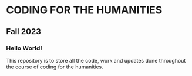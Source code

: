 # CODING FOR THE HUMANITIES
## Fall 2023
### Hello World!
This repository is to store all the code, work and updates done throughout the course of coding for the humanities. 
